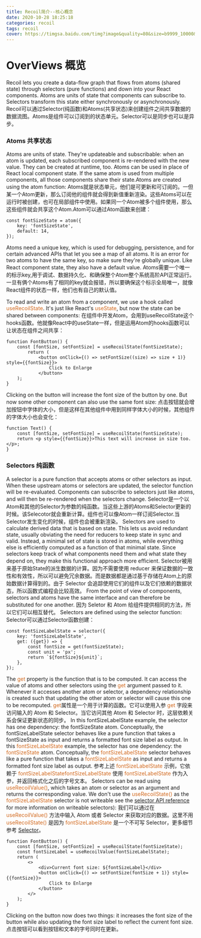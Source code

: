 ```yaml
---
title: Recoil简介--核心概念
date: 2020-10-28 18:25:18
categories: recoil
tags: recoil
cover: https://timgsa.baidu.com/timg?image&quality=80&size=b9999_10000&sec=1603965430181&di=6ab3a24d8cef6782e6ba68dcb285fb14&imgtype=0&src=http%3A%2F%2Fb.zol-img.com.cn%2Fdesk%2Fbizhi%2Fimage%2F6%2F1920x1080%2F1432000588540.jpg
---
```

# OverViews 概览
Recoil lets you create a data-flow graph that flows from atoms (shared state) through selectors (pure functions) and down into your React components. Atoms are units of state that components can subscribe to. Selectors transform this state either synchronously or asynchronously.
Recoil可以通过Selector(纯函数)和Atoms(共享状态)来创建组件之间共享数据的数据流图。Atoms是组件可以订阅到的状态单元。Selector可以是同步也可以是异步。
### Atoms 共享状态
Atoms are units of state. They're updateable and subscribable: when an atom is updated, each subscribed component is re-rendered with the new value. They can be created at runtime, too. Atoms can be used in place of React local component state. If the same atom is used from multiple components, all those components share their state.Atoms are created using the atom function:
Atoms就是状态单元，他们是可更新和可订阅的。一但某一个Atom更新，那么订阅他的组件就会得到新值重新渲染。这些Atoms可以在运行时被创建，也可在局部组件中使用。如果同一个Atom被多个组件使用，那么这些组件就会共享这个Atom.Atom可以通过Atom函数来创建：
```
const fontSizeState = atom({
    key: 'fontSizeState',
    default: 14,
});
```
Atoms need a unique key, which is used for debugging, persistence, and for certain advanced APIs that let you see a map of all atoms. It is an error for two atoms to have the same key, so make sure they're globally unique. Like React component state, they also have a default value.
Atoms需要一个唯一的标示key,用于调试、数据持久化、和确保整个Atom整个系统高阶API正常运行。一旦有俩个Atoms有了相同的key就会报错，所以要确保这个标示全局唯一，就像React组件的状态一样，他们也有自己的默认值。

To read and write an atom from a component, we use a hook called <font color=#D2691E>useRecoilState</font>. It's just like React's <font color=#D2691E>useState</font>, but now the state can be shared between components:
在组件中开发Atom，会用到useRecoilState这个hooks函数。他就像React中的useState一样，但是运用Atom的hooks函数可以让状态在组件之间共享：
```
function FontButton() {
    const [fontSize, setFontSize] = useRecoilState(fontSizeState);
        return (
            <button onClick={() => setFontSize((size) => size + 1)} style={{fontSize}}>
                Click to Enlarge
            </button>
    );
}
```
Clicking on the button will increase the font size of the button by one. But now some other component can also use the same font size:
点击按钮就会增加按钮中字体的大小，但是这样在其他组件中用到同样字体大小的时候，其他组件的字体大小也会变化：
```
function Text() {
    const [fontSize, setFontSize] = useRecoilState(fontSizeState);
    return <p style={{fontSize}}>This text will increase in size too.</p>;
}
```
### Selectors 纯函数
A selector is a pure function that accepts atoms or other selectors as input. When these upstream atoms or selectors are updated, the selector function will be re-evaluated. Components can subscribe to selectors just like atoms, and will then be re-rendered when the selectors change.
Selector是一个以Atom和其他的Selector为参数的纯函数。当这些上游的Atoms和Selector更新的时候。该Selecotor就会重新计算。组件也可以像Atom一样订阅Selector.当Selector发生变化的时候，组件也会被重新渲染。
Selectors are used to calculate derived data that is based on state. This lets us avoid redundant state, usually obviating the need for reducers to keep state in sync and valid. Instead, a minimal set of state is stored in atoms, while everything else is efficiently computed as a function of that minimal state. Since selectors keep track of what components need them and what state they depend on, they make this functional approach more efficient.
Selector被用来基于原始State的派生数据的计算。因为不需要使用 reducer 来保证数据的一致性和有效性，所以可以避免冗余数据。而是数据都是通过基于存储在Atom上的原始数据计算得到的。由于 Selector 会追踪使用它们的组件以及它们依赖的数据状态，所以函数式编程会比较高效。
From the point of view of components, selectors and atoms have the same interface and can therefore be substituted for one another.
因为 Seletor 和 Atom 给组件提供相同的方法，所以它们可以相互替代。
Selectors are defined using the selector function:
Selector可以通过Selector函数创建：
```
const fontSizeLabelState = selector({
    key: 'fontSizeLabelState',
    get: ({get}) => {
        const fontSize = get(fontSizeState);
        const unit = 'px';
        return `${fontSize}${unit}`;
    },
});
```
The <font color=#D2691E>get</font> property is the function that is to be computed. It can access the value of atoms and other selectors using the <font color=#D2691E>get</font> argument passed to it. Whenever it accesses another atom or selector, a dependency relationship is created such that updating the other atom or selector will cause this one to be recomputed.
<font color=#D2691E>get</font>属性是一个用于计算的函数。它可以使用入参 <font color=#D2691E>get</font> 字段来访问输入的 Atom 和 Selector。当它访问其他 Atom 和 Selector 时，这层依赖关系会保证更新状态的同步。
In this fontSizeLabelState example, the selector has one dependency: the fontSizeState atom. Conceptually, the fontSizeLabelState selector behaves like a pure function that takes a fontSizeState as input and returns a formatted font size label as output.
In this <font color=#D2691E>fontSizeLabelState</font> example, the selector has one dependency: the <font color=#D2691E>fontSizeState</font> atom. Conceptually, the <font color=#D2691E>fontSizeLabelState</font> selector behaves like a pure function that takes a <font color=#D2691E>fontSizeLabelState</font> as input and returns a formatted font size label as output.
参考上述 <font color=#D2691E>fontSizeLabelState</font> 示例，它依赖于 <font color=#D2691E>fontSizeLabelState</font><font color=#D2691E>fontSizeLabelState</font> 使用 <font color=#D2691E>fontSizeLabelState</font> 作为入参，并返回格式化之后的字号文本。
Selectors can be read using <font color=#D2691E>useRecoilValue()</font>, which takes an atom or selector as an argument and returns the corresponding value. We don't use the <font color=#D2691E>useRecoilState()</font> as the <font color=#D2691E>fontSizeLabelState</font> selector is not writeable see the [selector API reference](https://recoiljs.org/docs/api-reference/core/selector) for more information on writeable selectors):
我们可以通过在 <font color=#D2691E>useRecoilValue()</font> 方法中输入 Atom 或者 Selector 来获取对应的数据。这里不用 <font color=#D2691E>useRecoilState()</font> 是因为 <font color=#D2691E>fontSizeLabelState</font> 是一个不可写 Selector，更多细节参考 [Selector](https://recoiljs.org/docs/api-reference/core/selector)。
```
function FontButton() {
    const [fontSize, setFontSize] = useRecoilState(fontSizeState);
    const fontSizeLabel = useRecoilValue(fontSizeLabelState);
    return (
        <>
            <div>Current font size: ${fontSizeLabel}</div>
            <button onClick={() => setFontSize(fontSize + 1)} style={{fontSize}}>
                Click to Enlarge
            </button>
        </>
    );
}
```
Clicking on the button now does two things: it increases the font size of the button while also updating the font size label to reflect the current font size.
点击按钮可以看到按钮和文本的字号同时在更新。